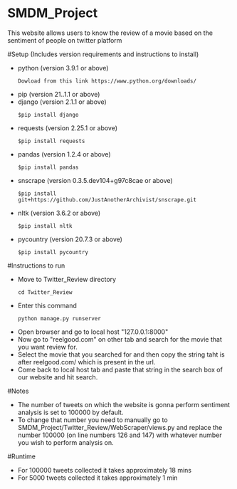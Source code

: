# SMDM_Project
This website allows users to know the review of a movie based on the sentiment of people on twitter platform

#Setup (Includes version requirements and instructions to install)
* python (version 3.9.1 or above) 
  ```
  Dowload from this link https://www.python.org/downloads/
  ```
* pip (version 21..1.1 or above)
* django (version 2.1.1 or above) 
  ```
  $pip install django
  ```
* requests (version 2.25.1 or above) 
  ```
  $pip install requests
  ```
* pandas (version 1.2.4 or above) 
  ```
  $pip install pandas
  ```
* snscrape (version 0.3.5.dev104+g97c8cae or above) 
  ```
  $pip install git+https://github.com/JustAnotherArchivist/snscrape.git
  ```
* nltk (version 3.6.2 or above) 
  ```
  $pip install nltk
  ```
* pycountry (version 20.7.3 or above) 
  ```
  $pip install pycountry
  ```
  
#Instructions to run
* Move to Twitter_Review directory
  ```
  cd Twitter_Review
  ```
* Enter this command
  ```
  python manage.py runserver
  ```
* Open browser and go to local host "127.0.0.1:8000"
* Now go to "reelgood.com" on other tab and search for the movie that you want review for.
* Select the movie that you searched for and then copy the string taht is after reelgood.com/ which is present in the url.
* Come back to local host tab and paste that string in the search box of our website and hit search.

#Notes
* The number of tweets on which the website is gonna perform sentiment analysis is set to 100000 by default.
* To change that number you need to manually go to SMDM_Project/Twitter_Review/WebScraper/views.py and replace the number 100000 (on line numbers 126 and 147) with whatever number you wish to perform analysis on.

#Runtime
* For 100000 tweets collected it takes approximately 18 mins
* For 5000 tweets collected it takes approximately 1 min
